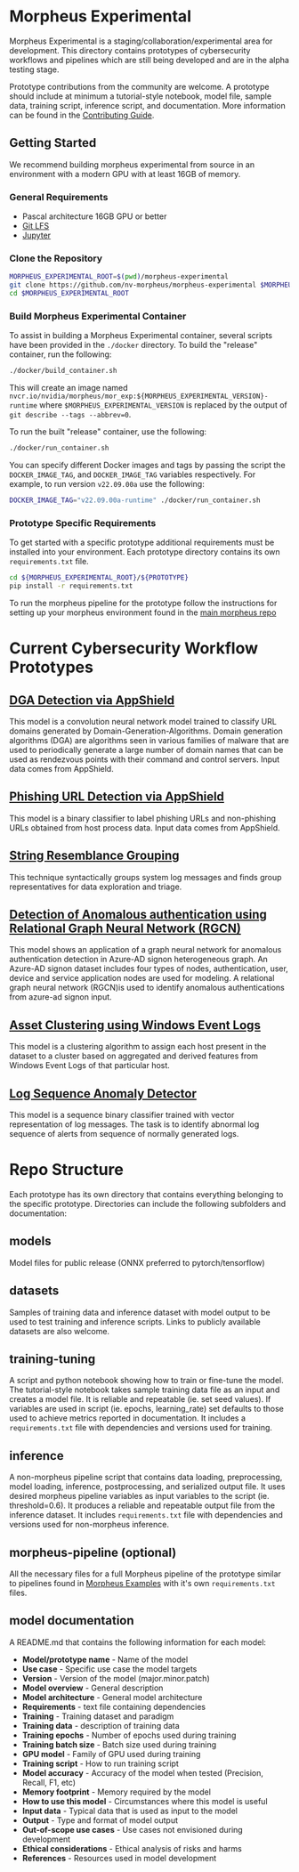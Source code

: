 # Morpheus Experimental

Morpheus Experimental is a staging/collaboration/experimental area for development. This directory contains prototypes of cybersecurity workflows and pipelines which are still being developed and are in the alpha testing stage.

Prototype contributions from the community are welcome. A prototype should include at minimum a tutorial-style notebook, model file, sample data, training script, inference script, and documentation. More information can be found in the [Contributing Guide](CONTRIBUTING.md).

## Getting Started

We recommend building morpheus experimental from source in an environment with a modern GPU with at least 16GB of memory.

### General Requirements
- Pascal architecture 16GB GPU or better
- [Git LFS](https://git-lfs.github.com/)
- [Jupyter](https://jupyter.org/install)


### Clone the Repository

```bash
MORPHEUS_EXPERIMENTAL_ROOT=$(pwd)/morpheus-experimental
git clone https://github.com/nv-morpheus/morpheus-experimental $MORPHEUS_EXPERIMENTAL_ROOT
cd $MORPHEUS_EXPERIMENTAL_ROOT
```

### Build Morpheus Experimental Container

To assist in building a Morpheus Experimental container, several scripts have been provided in the `./docker` directory. To build the "release" container, run the following:

```bash
./docker/build_container.sh
```

This will create an image named `nvcr.io/nvidia/morpheus/mor_exp:${MORPHEUS_EXPERIMENTAL_VERSION}-runtime` where `$MORPHEUS_EXPERIMENTAL_VERSION` is replaced by the output of `git describe --tags --abbrev=0`.

To run the built "release" container, use the following:

```bash
./docker/run_container.sh
```

You can specify different Docker images and tags by passing the script the `DOCKER_IMAGE_TAG`, and `DOCKER_IMAGE_TAG` variables respectively. For example, to run version `v22.09.00a` use the following:

```bash
DOCKER_IMAGE_TAG="v22.09.00a-runtime" ./docker/run_container.sh
```

### Prototype Specific Requirements
To get started with a specific prototype additional requirements must be installed into your environment. Each prototype directory contains its own `requirements.txt` file. 

```bash 
cd ${MORPHEUS_EXPERIMENTAL_ROOT}/${PROTOTYPE}
pip install -r requirements.txt
```

To run the morpheus pipeline for the prototype follow the instructions for setting up your morpheus environment found in the [main morpheus repo](https://github.com/nv-morpheus/Morpheus#getting-started-with-morpheus)


# Current Cybersecurity Workflow Prototypes

## [DGA Detection via AppShield](/appshield-dga-detection)
This model is a convolution neural network model trained to classify URL domains generated by Domain-Generation-Algorithms. Domain generation algorithms (DGA) are algorithms seen in various families of malware that are used to periodically generate a large number of domain names that can be used as rendezvous points with their command and control servers. Input data comes from AppShield.

## [Phishing URL Detection via AppShield](/phishing-url-detection)
This model is a binary classifier to label phishing URLs and non-phishing URLs obtained from host process data. Input data comes from AppShield.

## [String Resemblance Grouping](/string-resemblance-grouping)
This technique syntactically groups system log messages and finds group representatives for data exploration and triage.

## [Detection of Anomalous  authentication using Relational Graph Neural Network (RGCN)](/anomalous-auth-detection)
This model shows an application of a graph neural network for anomalous authentication detection in Azure-AD signon heterogeneous graph. An Azure-AD signon dataset  includes four types of nodes, authentication, user, device and service application nodes are used for modeling. A relational graph neural network (RGCN)is used to identify anomalous authentications from azure-ad signon input.

## [Asset Clustering using Windows Event Logs](/asset-clustering)
This model is a clustering algorithm to assign each host present in the dataset to a cluster based on aggregated and derived features from Windows Event Logs of that particular host.

## [Log Sequence Anomaly Detector](/log-sequence-ad)
This model is a sequence binary classifier trained with vector representation of log messages. The task is to identify abnormal log sequence of alerts from sequence of normally generated logs.

# Repo Structure
Each prototype has its own directory that contains everything belonging to the specific prototype. Directories can include the following subfolders and documentation:

## models

Model files for public release (ONNX preferred to pytorch/tensorflow)

## datasets

Samples of training data and inference dataset with model output to be used to test training and inference scripts. Links to  publicly available datasets are also welcome.

## training-tuning

A script and python notebook showing how to train or fine-tune the model. The tutorial-style notebook takes sample training data file as an input and creates a model file. It is reliable and repeatable (ie. set seed values). If variables are used in script (ie. epochs, learning_rate) set defaults to those used to achieve metrics reported in documentation. It includes a `requirements.txt` file with dependencies and versions used for training. 

## inference

A non-morpheus pipeline script that contains data loading, preprocessing, model loading, inference, postprocessing, and serialized output file. It uses desired morpheus pipeline variables as input variables to the script (ie. threshold=0.6). It produces a reliable and repeatable output file from the inference dataset. It includes `requirements.txt` file with dependencies and versions used for non-morpheus inference.

## morpheus-pipeline (optional)
All the necessary files for a full Morpheus pipeline of the prototype similar to pipelines found in [Morpheus Examples](https://github.com/nv-morpheus/Morpheus/blob/-/examples) with it's own `requirements.txt` files. 

## model documentation

A README.md that contains the following information for each model:

 - **Model/prototype name** - Name of the model
 - **Use case** - Specific use case the model targets
 - **Version** - Version of the model (major.minor.patch)
 - **Model overview** - General description
 - **Model architecture** - General model architecture
 - **Requirements** - text file containing dependencies
 - **Training** - Training dataset and paradigm
 - **Training data** - description of training data
 - **Training epochs** - Number of epochs used during training
 - **Training batch size** - Batch size used during training
 - **GPU model** - Family of GPU used during training
 - **Training script** - How to run training script
 - **Model accuracy** - Accuracy of the model when tested (Precision, Recall, F1, etc)
 - **Memory footprint** - Memory required by the model
 - **How to use this model** - Circumstances where this model is useful
 - **Input data** - Typical data that is used as input to the model
 - **Output** - Type and format of model output
 - **Out-of-scope use cases** - Use cases not envisioned during development
 - **Ethical considerations** - Ethical analysis of risks and harms
 - **References** - Resources used in model development
 
